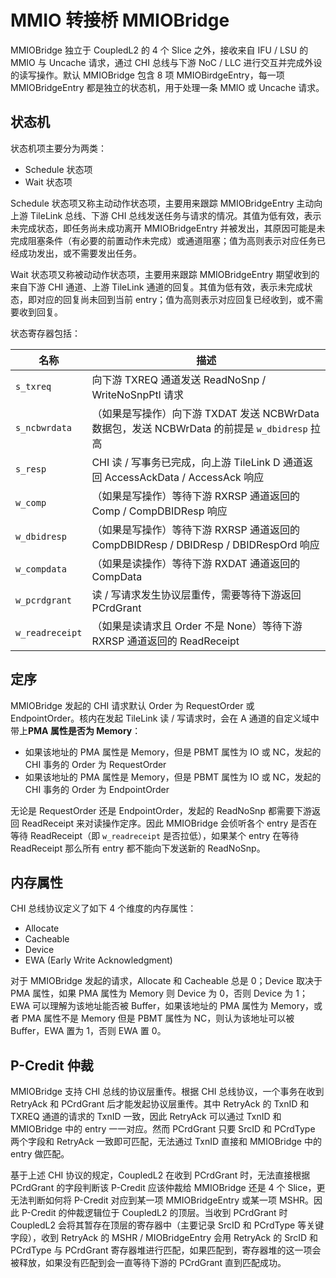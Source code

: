# MMIO 转接桥 MMIOBridge

MMIOBridge 独立于 CoupledL2 的 4 个 Slice 之外，接收来自 IFU / LSU 的 MMIO 与 Uncache 请求，通过
CHI 总线与下游 NoC / LLC 进行交互并完成外设的读写操作。默认 MMIOBridge 包含 8 项 MMIOBirdgeEntry，每一项
MMIOBridgeEntry 都是独立的状态机，用于处理一条 MMIO 或 Uncache 请求。

## 状态机

状态机项主要分为两类：

- Schedule 状态项
- Wait 状态项

Schedule 状态项又称主动动作状态项，主要用来跟踪 MMIOBridgeEntry 主动向上游 TileLink 总线、下游 CHI
总线发送任务与请求的情况。其值为低有效，表示未完成状态，即任务尚未成功离开 MMIOBridgeEntry
并被发出，其原因可能是未完成阻塞条件（有必要的前置动作未完成）或通道阻塞；值为高则表示对应任务已经成功发出，或不需要发出任务。

Wait 状态项又称被动动作状态项，主要用来跟踪 MMIOBridgeEntry 期望收到的来自下游 CHI 通道、上游 TileLink
通道的回复。其值为低有效，表示未完成状态，即对应的回复尚未回到当前 entry；值为高则表示对应回复已经收到，或不需要收到回复。

状态寄存器包括：

| 名称                  | 描述                                                                       |
| ------------------- | ------------------------------------------------------------------------ |
| ```s_txreq```       | 向下游 TXREQ 通道发送 ReadNoSnp / WriteNoSnpPtl 请求                              |
| ```s_ncbwrdata```   | （如果是写操作）向下游 TXDAT 发送 NCBWrData 数据包，发送 NCBWrData 的前提是 ```w_dbidresp``` 拉高 |
| ```s_resp```        | CHI 读 / 写事务已完成，向上游 TileLink D 通道返回 AccessAckData / AccessAck 响应          |
| ```w_comp```        | （如果是写操作）等待下游 RXRSP 通道返回的 Comp / CompDBIDResp 响应                          |
| ```w_dbidresp```    | （如果是写操作）等待下游 RXRSP 通道返回的 CompDBIDResp / DBIDResp / DBIDRespOrd 响应        |
| ```w_compdata```    | （如果是读操作）等待下游 RXDAT 通道返回的 CompData                                        |
| ```w_pcrdgrant```   | 读 / 写请求发生协议层重传，需要等待下游返回 PCrdGrant                                        |
| ```w_readreceipt``` | （如果是读请求且 Order 不是 None）等待下游 RXRSP 通道返回的 ReadReceipt                      |

## 定序

MMIOBridge 发起的 CHI 请求默认 Order 为 RequestOrder 或 EndpointOrder。核内在发起 TileLink 读 /
写请求时，会在 A 通道的自定义域中带上**PMA 属性是否为 Memory**：

- 如果该地址的 PMA 属性是 Memory，但是 PBMT 属性为 IO 或 NC，发起的 CHI 事务的 Order 为 RequestOrder
- 如果该地址的 PMA 属性是 Memory，但是 PBMT 属性为 IO 或 NC，发起的 CHI 事务的 Order 为 EndpointOrder

无论是 RequestOrder 还是 EndpointOrder，发起的 ReadNoSnp 都需要下游返回 ReadReceipt 来对读操作定序。因此
MMIOBridge 会侦听各个 entry 是否在等待 ReadReceipt（即 ```w_readreceipt``` 是否拉低），如果某个 entry
在等待 ReadReceipt 那么所有 entry 都不能向下发送新的 ReadNoSnp。

## 内存属性

CHI 总线协议定义了如下 4 个维度的内存属性：

- Allocate
- Cacheable
- Device
- EWA (Early Write Acknowledgment)

对于 MMIOBridge 发起的请求，Allocate 和 Cacheable 总是 0；Device 取决于 PMA 属性，如果 PMA 属性为
Memory 则 Device 为 0，否则 Device 为 1；EWA 可以理解为该地址能否被 Buffer，如果该地址的 PMA 属性为
Memory，或者 PMA 属性不是 Memory 但是 PBMT 属性为 NC，则认为该地址可以被 Buffer，EWA 置为 1，否则 EWA 置 0。

## P-Credit 仲裁

MMIOBridge 支持 CHI 总线的协议层重传。根据 CHI 总线协议，一个事务在收到 RetryAck 和 PCrdGrant
后才能发起协议层重传。其中 RetryAck 的 TxnID 和 TXREQ 通道的请求的 TxnID 一致，因此 RetryAck 可以通过 TxnID 和
MMIOBridge 中的 entry 一一对应。然而 PCrdGrant 只要 SrcID 和 PCrdType 两个字段和 RetryAck
一致即可匹配，无法通过 TxnID 直接和 MMIOBridge 中的 entry 做匹配。

基于上述 CHI 协议的规定，CoupledL2 在收到 PCrdGrant 时，无法直接根据 PCrdGrant 的字段判断该 P-Credit 应该仲裁给
MMIOBridge 还是 4 个 Slice，更无法判断如何将 P-Credit 对应到某一项 MMIOBridgeEntry 或某一项 MSHR。因此
P-Credit 的仲裁逻辑位于 CoupledL2 的顶层。当收到 PCrdGrant 时 CoupledL2 会将其暂存在顶层的寄存器中（主要记录
SrcID 和 PCrdType 等关键字段），收到 RetryAck 的 MSHR / MIOBridgeEntry 会用 RetryAck 的 SrcID
和 PCrdType 与 PCrdGrant 寄存器堆进行匹配，如果匹配到，寄存器堆的这一项会被释放，如果没有匹配到会一直等待下游的 PCrdGrant
直到匹配成功。
